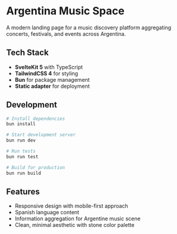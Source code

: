 # Argentina Music Space

A modern landing page for a music discovery platform aggregating concerts, festivals, and events across Argentina.

## Tech Stack

- **SvelteKit 5** with TypeScript
- **TailwindCSS 4** for styling
- **Bun** for package management
- **Static adapter** for deployment

## Development

```sh
# Install dependencies
bun install

# Start development server
bun run dev

# Run tests
bun run test

# Build for production
bun run build
```

## Features

- Responsive design with mobile-first approach
- Spanish language content
- Information aggregation for Argentine music scene
- Clean, minimal aesthetic with stone color palette
